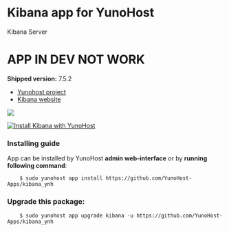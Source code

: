 # Kibana app for YunoHost
Kibana Server

# APP IN DEV NOT WORK

**Shipped version:** 7.5.2

- [Yunohost project](https://yunohost.org)
- [Kibana website](https://www.elastic.co/fr/products/kibana)

![](https://www.ambient-it.net/wp-content/uploads/2019/04/LOGO1-KIBANA-200x175-.jpg)


[![Install Kibana with YunoHost](https://install-app.yunohost.org/install-with-yunohost.png)](https://install-app.yunohost.org/?app=kibana)


### Installing guide

 App can be installed by YunoHost **admin web-interface** or by **running following command**:

        $ sudo yunohost app install https://github.com/YunoHost-Apps/kibana_ynh

 
### Upgrade this package:

        $ sudo yunohost app upgrade kibana -u https://github.com/YunoHost-Apps/kibana_ynh
